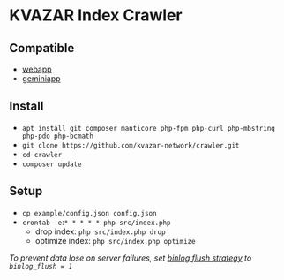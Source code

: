 # KVAZAR Index Crawler

## Compatible

* [webapp](https://github.com/kvazar-network/webapp)
* [geminiapp](https://github.com/kvazar-network/geminiapp)

## Install

* `apt install git composer manticore php-fpm php-curl php-mbstring php-pdo php-bcmath`
* `git clone https://github.com/kvazar-network/crawler.git`
* `cd crawler`
* `composer update`

## Setup

* `cp example/config.json config.json`
* `crontab -e`:`* * * * * php src/index.php`
  * drop index: `php src/index.php drop`
  * optimize index: `php src/index.php optimize`

_To prevent data lose on server failures, set [binlog flush strategy](https://manual.manticoresearch.com/Logging/Binary_logging#Binary-flushing-strategies) to `binlog_flush = 1`_